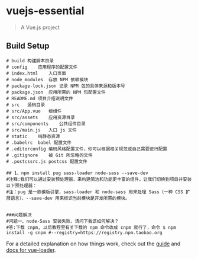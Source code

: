# vuejs-essential

> A Vue.js project

## Build Setup

``` 项目文件目录
# build	构建脚本目录
# config	应用程序的配置文件
# index.html	入口页面
# node_modules	存放 NPM 依赖模块
# package-lock.json	记录 NPM 包的具体来源和版本号
# package.json	应用所需的 NPM 包配置文件
# README.md	项目介绍说明文件
# src	源码目录
# src/App.vue	根组件
# src/assets	应用资源目录
# src/components	公共组件目录
# src/main.js	入口 js 文件
# static	纯静态资源
# .babelrc	babel 配置文件
# .editorconfig	编码风格配置文件，你可以根据相关规范或自己需要进行配置
# .gitignore	被 Git 所忽略的文件
# .postcssrc.js	postcss 配置文件

## 1、npm install pug sass-loader node-sass --save-dev
#注释:我们可以通过安装预处理器，来构建简洁和功能更丰富的组件，让我们切换到项目并安装以下预处理器：
#注：pug 是一款模板引擎，sass-loader 和 node-sass 用来处理 Sass（一种 CSS 扩展语言），--save-dev 用来标识当前模块是开发所需的模块。


###问题解决
#问题一、node-Sass 安装失败，请问下我该如何解决？
#答:下载 cnpm, 以后教程里有关下载的 npm 命令改成 cnpm 就行了，命令 $ npm install -g cnpm #--registry=https://registry.npm.taobao.org
```



For a detailed explanation on how things work, check out the [guide](http://vuejs-templates.github.io/webpack/) and [docs for vue-loader](http://vuejs.github.io/vue-loader).

